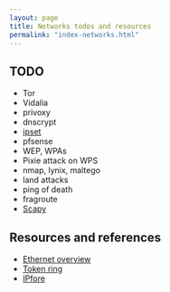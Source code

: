 ```yaml
---
layout: page
title: Networks todos and resources
permalink: "index-networks.html"
---
```


## TODO
* Tor
* Vidalia
* privoxy
* dnscrypt
* [ipset](https://wiki.archlinux.org/index.php/Ipset)
* pfsense
* WEP, WPAs
* Pixie attack on WPS
* nmap, lynix, maltego
* land attacks
* ping of death
* fragroute
* [Scapy](https://www.hackers-arise.com/single-post/2017/01/16/Reconnaissance-Scanning-and-DoSing-with-Scapy)


## Resources and references
* [Ethernet overview](https://searchnetworking.techtarget.com/definition/Ethernet)
* [Token ring](https://searchnetworking.techtarget.com/definition/Token-Ring)
* [IPfore](https://www.ipfire.org/features)
